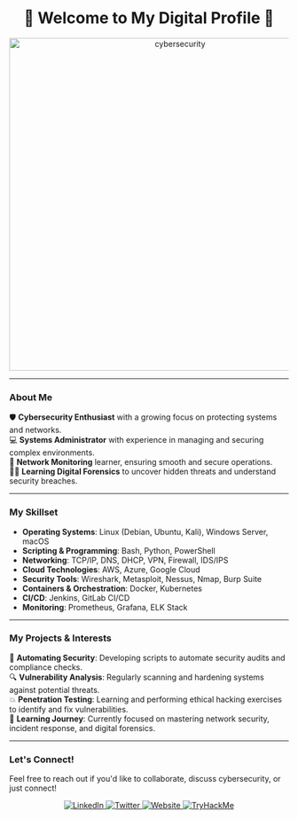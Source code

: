 <h1 align="center"> 👾 Welcome to My Digital Profile 👾 </h1>

<p align="center">
  <img src="https://media.giphy.com/media/v1.Y2lkPTc5MGI3NjExNjVkYmQ5YTY3Y2Q3YjNlNTcwZjBlMGJkNTZlZTc1ZjdmOTJlNzBhYyZlcD12MV9pbnRlcm5hbF9naWZfYnlfaWQmY3Q9Zw/3o7abB06u9bNzA8lu8/giphy.gif" alt="cybersecurity" width="600">
</p>

---

### About Me

🛡️ **Cybersecurity Enthusiast** with a growing focus on protecting systems and networks.  
💻 **Systems Administrator** with experience in managing and securing complex environments.  
📡 **Network Monitoring** learner, ensuring smooth and secure operations.  
🕵️‍♂️ **Learning Digital Forensics** to uncover hidden threats and understand security breaches.

---

### My Skillset

- **Operating Systems**: Linux (Debian, Ubuntu, Kali), Windows Server, macOS
- **Scripting & Programming**: Bash, Python, PowerShell
- **Networking**: TCP/IP, DNS, DHCP, VPN, Firewall, IDS/IPS
- **Cloud Technologies**: AWS, Azure, Google Cloud
- **Security Tools**: Wireshark, Metasploit, Nessus, Nmap, Burp Suite
- **Containers & Orchestration**: Docker, Kubernetes
- **CI/CD**: Jenkins, GitLab CI/CD
- **Monitoring**: Prometheus, Grafana, ELK Stack

---

### My Projects & Interests

🔧 **Automating Security**: Developing scripts to automate security audits and compliance checks.  
🔍 **Vulnerability Analysis**: Regularly scanning and hardening systems against potential threats.  
💥 **Penetration Testing**: Learning and performing ethical hacking exercises to identify and fix vulnerabilities.  
📝 **Learning Journey**: Currently focused on mastering network security, incident response, and digital forensics.

---

### Let's Connect!

Feel free to reach out if you'd like to collaborate, discuss cybersecurity, or just connect!

<p align="center">
  <a href="https://www.linkedin.com/in/jg-alba97/">
    <img src="https://img.shields.io/badge/LinkedIn-Connect-blue?style=for-the-badge&logo=linkedin" alt="LinkedIn">
  </a>
  <a href="https://x.com/Jgalba97">
    <img src="https://img.shields.io/badge/Twitter-Follow-blue?style=for-the-badge&logo=twitter" alt="Twitter">
  </a>
  <a href="https://github.com/JG-Alba">
    <img src="https://img.shields.io/badge/Website-Visit-brightgreen?style=for-the-badge&logo=website" alt="Website">
  </a>
  <a href="https://tryhackme.com/r/p/Soramatoi">
    <img src="https://img.shields.io/badge/TryHackMe-Join-red?style=for-the-badge&logo=tryhackme" alt="TryHackMe">
  </a>
</p>

              
